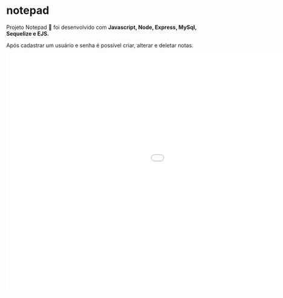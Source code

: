 # notepad

Projeto Notepad 📓 foi desenvolvido com <strong>Javascript, Node, Express, MySql, Sequelize e EJS.</strong>

Após cadastrar um usuário e senha é possível criar, alterar e deletar notas.


<iframe src='//gifs.com/embed/99YBXP' frameborder='0' scrolling='no' width='1366px' height='634px' style='-webkit-backface-visibility: hidden;-webkit-transform: scale(1);' ></iframe>
